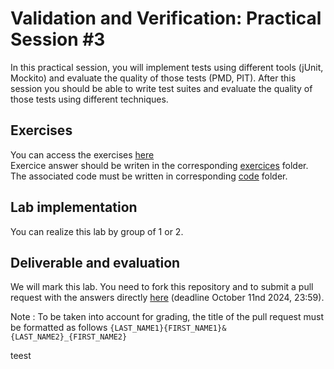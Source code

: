 # Validation and Verification: Practical Session #3

In this practical session, you will implement tests using different tools (jUnit, Mockito) and evaluate the quality of those tests (PMD, PIT).
After this session you should be able to write test suites and evaluate the quality of those tests using different techniques.

## Exercises

You can access the exercises [here](sujet.md)  
Exercice answer should be writen in the corresponding [exercices](./exercises/) folder.  
The associated code must be written in corresponding [code](./code/) folder.  

## Lab implementation

You can realize this lab by group of 1 or 2. 

## Deliverable and evaluation

We will mark this lab. You need to fork this repository and to submit a pull request with the answers directly [here](sujet.md) (deadline October 11nd 2024, 23:59).  

Note : To be taken into account for grading, the title of the pull request must be formatted as follows  ```{LAST_NAME1}{FIRST_NAME1}&{LAST_NAME2}_{FIRST_NAME2}```

teest
